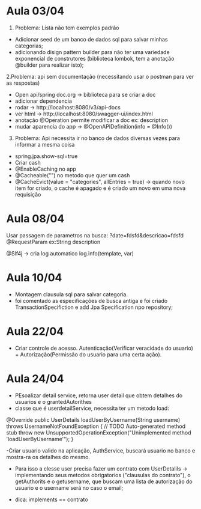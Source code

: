 # Aula 03/04 

1. Problema: Lista não tem exemplos padrão
- Adicionar seed de um banco de dados sql para salvar minhas categorias;
- adicionando disign pattern builder para não ter uma variedade exponencial de construtores (biblioteca lombok, tem a anotação @builder para realizar isto);

2.Problema: api sem documentação (necessitando usar o postman para ver as respostas)
- Open api/spring doc.org -> biblioteca para se criar a doc
- adicionar dependencia 
- rodar -> http://localhost:8080/v3/api-docs
- ver html -> http://localhost:8080/swagger-ui/index.html
- anotação  @Operation permite modificar a doc ex: description
- mudar aparencia do app -> @OpenAPIDefinition(info = @Info())
  
3. Problema: Api necessita ir no banco de dados diversas vezes para informar a mesma coisa
- spring.jpa.show-sql=true
- Criar cash
- @EnableCaching no app
- @Cacheable("") no metodo que quer um cash
- @CacheEvict(value = "categories", allEntries = true) -> quando novo item for criado, o cache é apagado e é criado um novo em uma nova requisição

# Aula 08/04
Usar passagem de parametros na busca: ?date=fdsfd&descricao=fdsfd
@RequestParam ex:String description 

@Slf4j -> cria log automatico
log.info(template, var)

# Aula 10/04

- Montagem clausula sql para salvar categoria.
- foi comentado as especificações de busca antiga e foi criado TransactionSpecifiction e add Jpa Specification npo repository;

# Aula 22/04

- Criar controle de acesso. Autenticação(Verificar veracidade do usuario) + Autorização(Permissão do usuario para uma certa ação).

# Aula 24/04

- PEsoalizar detail service, retorna user detail que obtem detalhes do usuarios e o grantedAutorithes
- classe que é userdetailService, necessita ter um metodo load:

@Override
    public UserDetails loadUserByUsername(String username) throws UsernameNotFoundException {
        // TODO Auto-generated method stub
        throw new UnsupportedOperationException("Unimplemented method 'loadUserByUsername'");
    }

-Criar usuario valido na aplicação, AuthService, buscará usuario no banco e mostra-ra os detalhes do mesmo.

- Para isso a clesse user precisa fazer um contrato com UserDetalils -> implementando seus metodos obrigatorios ("clausulas do contrato"), o getAuthorits e o getusername, que buscam uma lista de autorização do usuario e o username será no caso o email;

* dica: implements == contrato